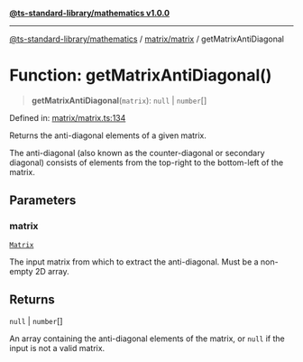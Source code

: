 [**@ts-standard-library/mathematics v1.0.0**](../../../README.md)

***

[@ts-standard-library/mathematics](../../../README.md) / [matrix/matrix](../README.md) / getMatrixAntiDiagonal

# Function: getMatrixAntiDiagonal()

> **getMatrixAntiDiagonal**(`matrix`): `null` \| `number`[]

Defined in: [matrix/matrix.ts:134](https://github.com/gabaudette/ts-stdlib/blob/ea80ba1db09c741e99f8cb19e94e5a29b81b623b/packages/mathematics/src/matrix/matrix.ts#L134)

Returns the anti-diagonal elements of a given matrix.

The anti-diagonal (also known as the counter-diagonal or secondary diagonal) consists of elements from the top-right to the bottom-left of the matrix.

## Parameters

### matrix

[`Matrix`](../type-aliases/Matrix.md)

The input matrix from which to extract the anti-diagonal. Must be a non-empty 2D array.

## Returns

`null` \| `number`[]

An array containing the anti-diagonal elements of the matrix, or `null` if the input is not a valid matrix.
